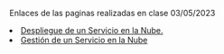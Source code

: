 Enlaces de las paginas realizadas en clase 03/05/2023

 <li><a href="https://jorgefernand0.github.io/computo/Despliegue.html" target="_blank">Despliegue de un Servicio en la Nube.</a></li>
 <li><a href="https://jorgefernand0.github.io/computo/Gestion.html" target="_blank">Gestión de un Servicio en la Nube </a></li>

